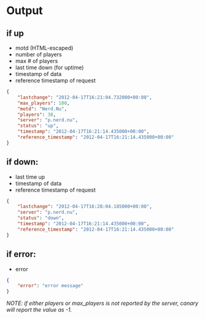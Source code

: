 Output
======

if up
-----
* motd (HTML-escaped)
* number of players
* max # of players
* last time down (for uptime)
* timestamp of data
* reference timestamp of request
```json
{
    "lastchange": "2012-04-17T16:21:04.732000+00:00", 
    "max_players": 100, 
    "motd": "Nerd.Nu", 
    "players": 38, 
    "server": "p.nerd.nu", 
    "status": "up", 
    "timestamp": "2012-04-17T16:21:14.435000+00:00", 
    "reference_timestamp": "2012-04-17T16:21:14.435000+00:00"
}
```

if down:
--------
* last time up
* timestamp of data
* reference timestamp of request
```json
{
    "lastchange": "2012-04-17T16:28:04.185000+00:00", 
    "server": "p.nerd.nu", 
    "status": "down", 
    "timestamp": "2012-04-17T16:21:14.435000+00:00", 
    "reference_timestamp": "2012-04-17T16:21:14.435000+00:00"
}
```

if error:
---------
* error
```json
{
    "error": "error message"
}
```

*NOTE: if either players or max_players is not reported by the server, canary will report the value as -1.*
